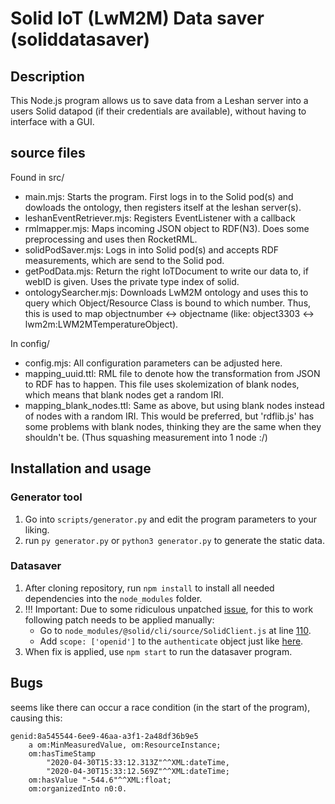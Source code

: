 # Solid IoT (LwM2M) Data saver (soliddatasaver)
## Description
This Node.js program allows us to save data from a Leshan server into a users Solid datapod (if their credentials are available), without having to interface with a GUI.

## source files
Found in src/
- main.mjs: Starts the program. First logs in to the Solid pod(s) and dowloads the ontology, then registers itself at the leshan server(s).
- leshanEventRetriever.mjs: Registers EventListener with a callback
- rmlmapper.mjs: Maps incoming JSON object to RDF(N3). Does some preprocessing and uses then RocketRML.
- solidPodSaver.mjs: Logs in into Solid pod(s) and accepts RDF measurements, which are send to the Solid pod.
- getPodData.mjs: Return the right IoTDocument to write our data to, if webID is given. Uses the private type index of solid.
- ontologySearcher.mjs: Downloads LwM2M ontology and uses this to query which Object/Resource Class is bound to which number.
Thus, this is used to map objectnumber <-> objectname (like: object3303 <-> lwm2m:LWM2MTemperatureObject).

In config/
- config.mjs: All configuration parameters can be adjusted here.
- mapping_uuid.ttl: RML file to denote how the transformation from JSON to RDF has to happen.
This file uses skolemization of blank nodes, which means that blank nodes get a random IRI.
- mapping_blank_nodes.ttl: Same as above, but using blank nodes instead of nodes with a random IRI.
This would be preferred, but 'rdflib.js' has some problems with blank nodes, thinking they are the same when they shouldn't be. (Thus squashing measurement into 1 node :/)

## Installation and usage

### Generator tool

1. Go into `scripts/generator.py` and edit the program parameters to your liking.
2. run `py generator.py` or `python3 generator.py` to generate the static data.

### Datasaver

1. After cloning repository, run `npm install` to install all needed dependencies into the `node_modules` folder.
2. !!! Important: Due to some ridiculous unpatched [issue](https://github.com/solid/solid-cli/issues/15), for this to work following patch needs to be applied manually:
    - Go to `node_modules/@solid/cli/source/SolidClient.js` at line [110](https://github.com/solid/solid-cli/blob/4cf28cb271aa5de23fcff6e4d11ce1be48e48d19/src/SolidClient.js#L110).
    - Add `scope: ['openid']` to the `authenticate` object just like [here](https://github.com/solid/oidc-rp/blob/master/src/RelyingParty.js#L68).
3. When fix is applied, use `npm start` to run the datasaver program.


## Bugs

seems like there can occur a race condition (in the start of the program), causing this:
```
genid:8a545544-6ee9-46aa-a3f1-2a48df36b9e5
    a om:MinMeasuredValue, om:ResourceInstance;
    om:hasTimeStamp
        "2020-04-30T15:33:12.313Z"^^XML:dateTime,
        "2020-04-30T15:33:12.569Z"^^XML:dateTime;
    om:hasValue "-544.6"^^XML:float;
    om:organizedInto n0:0.
```
